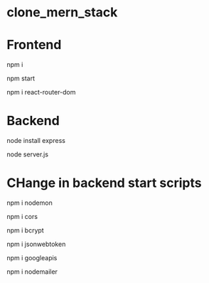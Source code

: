 # clone_mern_stack

# Frontend
npm i

npm start

npm i react-router-dom

# Backend
node install express

node server.js

# CHange in backend start scripts
npm i nodemon

npm i cors

npm i bcrypt

npm i jsonwebtoken

npm i googleapis

npm i nodemailer